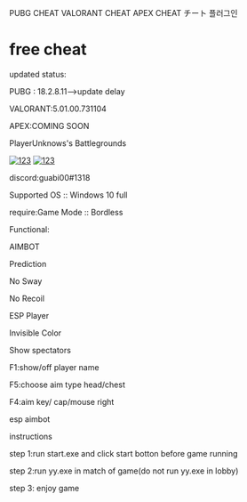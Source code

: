 PUBG CHEAT VALORANT CHEAT APEX CHEAT チート 플러그인
# free cheat
updated status:

PUBG : 18.2.8.11-->update delay

VALORANT:5.01.00.731104

APEX:COMING SOON

PlayerUnknows's Battlegrounds

<a href="https://ibb.co/W245QK6"><img src="https://i.ibb.co/XCrL9Jb/123.png" alt="123" border="0"></a>
<a href="https://i.imgur.com/PwWuQ1d.png"><img src="https://i.imgur.com/PwWuQ1d.png" alt="123" border="0"></a>

discord:guabi00#1318

Supported OS :: Windows 10 full

require:Game Mode :: Bordless

Functional:

AIMBOT

Prediction

No Sway

No Recoil

ESP Player

Invisible Color

Show spectators


F1:show/off player name

F5:choose aim type head/chest

F4:aim key/ cap/mouse right

esp aimbot

instructions

step 1:run start.exe and click start botton before game running

step 2:run yy.exe in match of game(do not run yy.exe in lobby)

step 3: enjoy game

